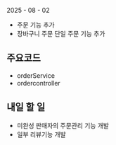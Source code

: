2025 - 08 - 02

- 주문 기능 추가 
- 장바구니 주문 단일 주문 기능 추가

## 주요코드 
- orderService 
- ordercontroller

## 내일 할 일 
- 미완성 판매자의 주문관리 기능 개발 
- 일부 리뷰기능 개발
